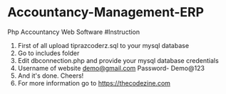 # Accountancy-Management-ERP
Php Accountancy Web Software
#Instruction
1. First of all upload tiprazcoderz.sql to your mysql database
2. Go to includes folder
3. Edit dbconnection.php and provide your mysql database credentials
4. Username of website demo@gmail.com Password- Demo@123
5. And it's done. Cheers!
6. For more information go to https://thecodezine.com
